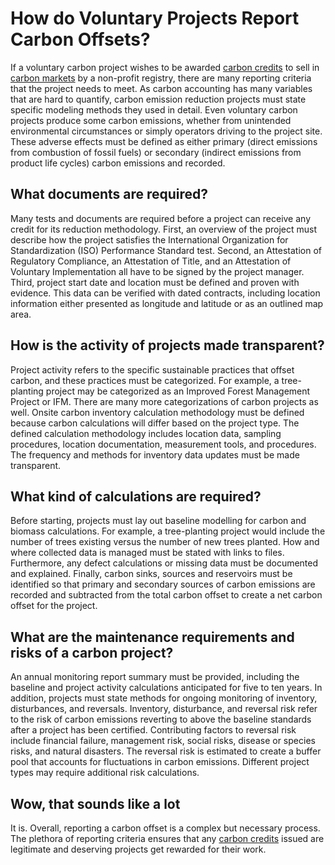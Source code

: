 # How do Voluntary Projects Report Carbon Offsets?

If a voluntary carbon project wishes to be awarded [carbon credits](https://natureblocks.com/blog/what-are-carbon-credits) to sell in [carbon markets](https://natureblocks.com/blog/what-are-carbon-markets) by a non-profit registry, there are many reporting criteria that the project needs to meet. As carbon accounting has many variables that are hard to quantify, carbon emission reduction projects must state specific modeling methods they used in detail. Even voluntary carbon projects produce some carbon emissions, whether from unintended environmental circumstances or simply operators driving to the project site. These adverse effects must be defined as either primary (direct emissions from combustion of fossil fuels) or secondary (indirect emissions from product life cycles) carbon emissions and recorded.

## What documents are required?

Many tests and documents are required before a project can receive any credit for its reduction methodology. First, an overview of the project must describe how the project satisfies the International Organization for Standardization (ISO) Performance Standard test. Second, an Attestation of Regulatory Compliance, an Attestation of Title, and an Attestation of Voluntary Implementation all have to be signed by the project manager. Third, project start date and location must be defined and proven with evidence. This data can be verified with dated contracts, including location information either presented as longitude and latitude or as an outlined map area.

## How is the activity of projects made transparent?

Project activity refers to the specific sustainable practices that offset carbon, and these practices must be categorized. For example, a tree-planting project may be categorized as an Improved Forest Management Project or IFM. There are many more categorizations of carbon projects as well. Onsite carbon inventory calculation methodology must be defined because carbon calculations will differ based on the project type. The defined calculation methodology includes location data, sampling procedures, location documentation, measurement tools, and procedures. The frequency and methods for inventory data updates must be made transparent.

## What kind of calculations are required?

‍Before starting, projects must lay out baseline modelling for carbon and biomass calculations. For example, a tree-planting project would include the number of trees existing versus the number of new trees planted. How and where collected data is managed must be stated with links to files. Furthermore, any defect calculations or missing data must be documented and explained. Finally, carbon sinks, sources and reservoirs must be identified so that primary and secondary sources of carbon emissions are recorded and subtracted from the total carbon offset to create a net carbon offset for the project.

## What are the maintenance requirements and risks of a carbon project?

An annual monitoring report summary must be provided, including the baseline and project activity calculations anticipated for five to ten years. In addition, projects must state methods for ongoing monitoring of inventory, disturbances, and reversals. Inventory, disturbance, and reversal risk refer to the risk of carbon emissions reverting to above the baseline standards after a project has been certified. Contributing factors to reversal risk include financial failure, management risk, social risks, disease or species risks, and natural disasters. The reversal risk is estimated to create a buffer pool that accounts for fluctuations in carbon emissions. Different project types may require additional risk calculations.

## Wow, that sounds like a lot

It is. Overall, reporting a carbon offset is a complex but necessary process. The plethora of reporting criteria ensures that any [carbon credits](https://natureblocks.com/blog/what-are-carbon-credits) issued are legitimate and deserving projects get rewarded for their work.
